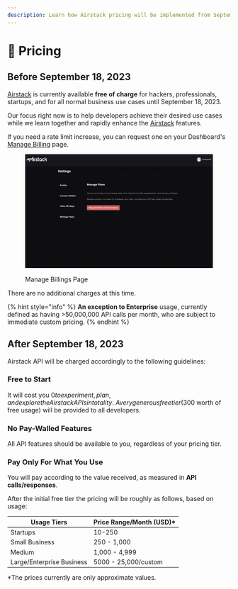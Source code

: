 ```yaml
---
description: Learn how Airstack pricing will be implemented from September 18, 2023.
---
```


# 🔋 Pricing

## Before September 18, 2023

[Airstack](https://airstack.xyz) is currently available **free of charge** for hackers, professionals, startups, and for all normal business use cases until September 18, 2023.

Our focus right now is to help developers achieve their desired use cases while we learn together and rapidly enhance the [Airstack](https://airstack.xyz) features.

If you need a rate limit increase, you can request one on your Dashboard's [Manage Billing](https://app.airstack.xyz/profile-settings/manage-plans) page.&#x20;

<figure><img src="../.gitbook/assets/Screenshot 2023-07-12 at 05.31.18.png" alt=""><figcaption><p>Manage Billings Page</p></figcaption></figure>

There are no additional charges at this time.

{% hint style="info" %}
**An exception to Enterprise** usage, currently defined as having >50,000,000 API calls per month, who are subject to immediate custom pricing.
{% endhint %}

## After September 18, 2023

Airstack API will be charged accordingly to the following guidelines:

### Free to Start

It will cost you $0 to experiment, plan, and explore the Airstack APIs in totality. \
A very generous free tier ($300 worth of free usage) will be provided to all developers.

### No Pay-Walled Features

All API features should be available to you, regardless of your pricing tier.

### Pay Only For What You Use

You will pay according to the value received, as measured in **API calls/responses**.&#x20;

After the initial free tier the pricing will be roughly as follows, based on usage:

| Usage Tiers               | Price Range/Month (USD)\* |
| ------------------------- | ------------------------- |
| Startups                  | 10-250                    |
| Small Business            | 250 - 1,000               |
| Medium                    | 1,000 - 4,999             |
| Large/Enterprise Business | 5000 - 25,000/custom      |

\*The prices currently are only approximate values.
